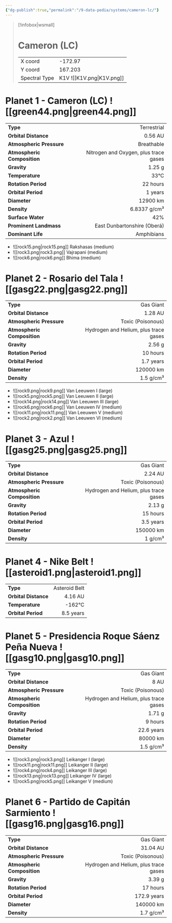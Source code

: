 ```yaml
---
{"dg-publish":true,"permalink":"/9-data-pedia/systems/cameron-lc/"}
---
```


> [!infobox|wsmall]
> # Cameron (LC)
> | | |
> | - | - |
> | X coord | -172.97 |
> | Y coord| 167.203 |
> | Spectral Type | K1V ![[K1V.png\|K1V.png]] |

# Planet 1 - Cameron (LC) ![[green44.png\|green44.png]]
|                             |                           |
| --------------------------- | -------------------------:|
| **Type**                    |             Terrestrial |
| **Orbital Distance**        |   0.56 AU |
| **Atmospheric Pressure**    |       Breathable |
| **Atmospheric Composition** |      Nitrogen and Oxygen, plus trace gases |
| **Gravity**                 |        1.25 g |
| **Temperature**             |    33°C |
| **Rotation Period**         |  22 hours |
| **Orbital Period** | 1 years |
| **Diameter**                |      12900 km | 
| **Density**                 |    6.8337 g/cm³ |
| **Surface Water**           |           42% | 
| **Prominent Landmass**      |         East Dunbartonshire (Oberá) | 
| **Dominant Life**           |         Amphibians |



- ![[rock15.png\|rock15.png]] Rakshasas (medium)
- ![[rock3.png\|rock3.png]] Vajrapani (medium)
- ![[rock6.png\|rock6.png]] Bhima (medium)


# Planet 2 - Rosario del Tala ![[gasg22.png\|gasg22.png]]
|                             |                           |
| --------------------------- | -------------------------:|
| **Type**                    |             Gas Giant |
| **Orbital Distance**        |   1.28 AU |
| **Atmospheric Pressure**    |       Toxic (Poisonous) |
| **Atmospheric Composition** |      Hydrogen and Helium, plus trace gases |
| **Gravity**                 |        2.56 g |
| **Rotation Period**         |  10 hours |
| **Orbital Period** | 1.7 years |
| **Diameter**                |      120000 km | 
| **Density**                 |    1.5 g/cm³ |



- ![[rock9.png\|rock9.png]] Van Leeuwen I (large)
- ![[rock5.png\|rock5.png]] Van Leeuwen II (large)
- ![[rock14.png\|rock14.png]] Van Leeuwen III (large)
- ![[rock6.png\|rock6.png]] Van Leeuwen IV (medium)
- ![[rock11.png\|rock11.png]] Van Leeuwen V (medium)
- ![[rock2.png\|rock2.png]] Van Leeuwen VI (medium)


# Planet 3 - Azul ![[gasg25.png\|gasg25.png]]
|                             |                           |
| --------------------------- | -------------------------:|
| **Type**                    |             Gas Giant |
| **Orbital Distance**        |   2.24 AU |
| **Atmospheric Pressure**    |       Toxic (Poisonous) |
| **Atmospheric Composition** |      Hydrogen and Helium, plus trace gases |
| **Gravity**                 |        2.13 g |
| **Rotation Period**         |  15 hours |
| **Orbital Period** | 3.5 years |
| **Diameter**                |      150000 km | 
| **Density**                 |    1 g/cm³ |





# Planet 4 - Nike Belt ![[asteroid1.png\|asteroid1.png]]
|                             |                           |
| --------------------------- | -------------------------:|
| **Type**                    |             Asteroid Belt |
| **Orbital Distance**        |   4.16 AU |
| **Temperature**             |    -162°C |
| **Orbital Period** | 8.5 years |





# Planet 5 - Presidencia Roque Sáenz Peña Nueva ![[gasg10.png\|gasg10.png]]
|                             |                           |
| --------------------------- | -------------------------:|
| **Type**                    |             Gas Giant |
| **Orbital Distance**        |   8 AU |
| **Atmospheric Pressure**    |       Toxic (Poisonous) |
| **Atmospheric Composition** |      Hydrogen and Helium, plus trace gases |
| **Gravity**                 |        1.71 g |
| **Rotation Period**         |  9 hours |
| **Orbital Period** | 22.6 years |
| **Diameter**                |      80000 km | 
| **Density**                 |    1.5 g/cm³ |



- ![[rock3.png\|rock3.png]] Leikanger I (large)
- ![[rock11.png\|rock11.png]] Leikanger II (large)
- ![[rock4.png\|rock4.png]] Leikanger III (large)
- ![[rock13.png\|rock13.png]] Leikanger IV (large)
- ![[rock5.png\|rock5.png]] Leikanger V (medium)


# Planet 6 - Partido de Capitán Sarmiento ![[gasg16.png\|gasg16.png]]
|                             |                           |
| --------------------------- | -------------------------:|
| **Type**                    |             Gas Giant |
| **Orbital Distance**        |   31.04 AU |
| **Atmospheric Pressure**    |       Toxic (Poisonous) |
| **Atmospheric Composition** |      Hydrogen and Helium, plus trace gases |
| **Gravity**                 |        3.39 g |
| **Rotation Period**         |  17 hours |
| **Orbital Period** | 172.9 years |
| **Diameter**                |      140000 km | 
| **Density**                 |    1.7 g/cm³ |





